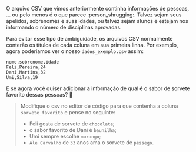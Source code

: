 O arquivo CSV que vimos anteriormente continha informações de pessoas, ... ou pelo menos é o que parece :person_shrugging:. Talvez sejam seus apelidos, sobrenomes e suas idades, ou talvez sejam alunos e estejam nos informando o número de disciplinas aprovadas.

Para evitar esse tipo de ambiguidade, os arquivos CSV normalmente conterão os títulos de cada coluna em sua primeira linha. Por exemplo, agora poderíamos ver o nosso `dados_exemplo.csv` assim:


```csv
nome,sobrenome,idade
Feli,Pereira,24
Dani,Martins,32
Umi,Silva,19
```

E se agora você quiser adicionar a informação de qual é o sabor de sorvete favorito dessas pessoas?  :ice_cream: 

> Modifique o csv no editor de código para que contenha a coluna `sorvete_favorito` e pense no seguinte:
>
> * Feli gosta de sorvete de `chocolate`;
> * o sabor favorito de Dani é `baunilha`;
> * Umi sempre escolhe `morango`;
> * `Ale Carvalho` de `33` anos ama o sorvete de `pêssego`.


